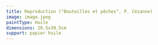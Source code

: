 ```yaml
---
title: Reproduction ("Bouteilles et pêches", P. Cézanne)
image: image.jpeg
paintType: Huile
dimensions: 29.5x39.5cm
support: papier huile
---
```

